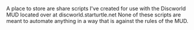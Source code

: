 A place to store are share scripts I've created for use with the Discworld MUD located over at discworld.starturtle.net
None of these scripts are meant to automate anything in a way that is against the rules of the MUD.